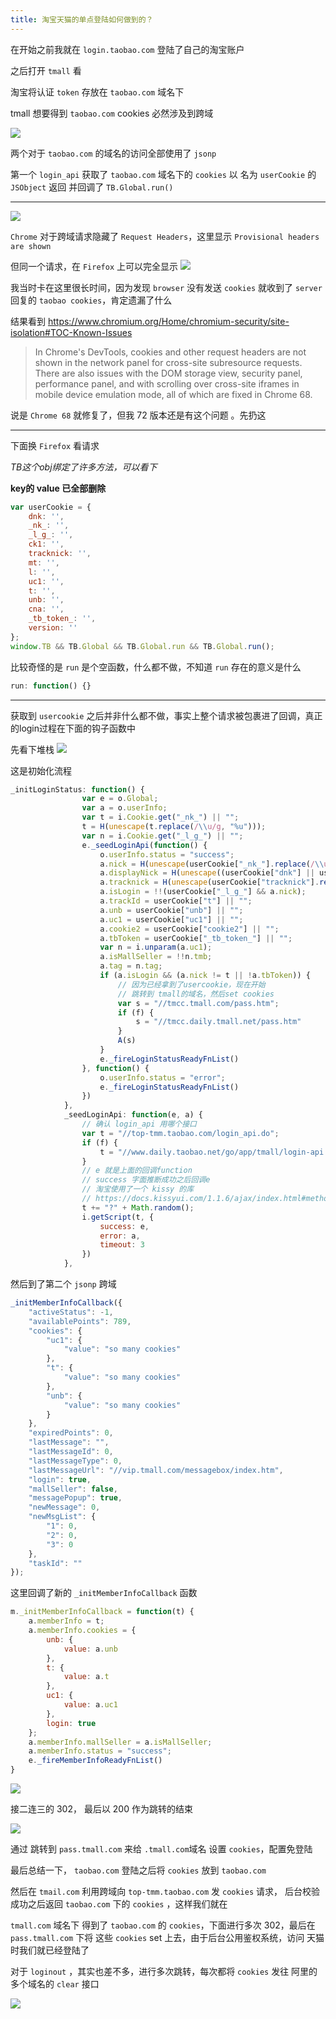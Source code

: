 ```yaml
---
title: 淘宝天猫的单点登陆如何做到的？
---
```


在开始之前我就在 `login.taobao.com` 登陆了自己的淘宝账户

之后打开 `tmall` 看

淘宝将认证 `token` 存放在 `taobao.com` 域名下

tmall 想要得到 `taobao.com` cookies 必然涉及到跨域

![](https://webcdn.chaochaogege.net/images/20190403181308.png)

两个对于 `taobao.com` 的域名的访问全部使用了 `jsonp`

第一个 `login_api` 获取了 `taobao.com` 域名下的 `cookies`
以 名为 `userCookie` 的 `JSObject` 返回
并回调了 `TB.Global.run()`

-----------------------------------------------
![](https://webcdn.chaochaogege.net/images/20190404133319.png)

`Chrome` 对于跨域请求隐藏了 `Request Headers`，这里显示 `Provisional headers are shown`

但同一个请求，在 `Firefox` 上可以完全显示
![](https://webcdn.chaochaogege.net/images/20190404133552.png)

我当时卡在这里很长时间，因为发现 `browser` 没有发送 `cookies` 就收到了 `server` 回复的 `taobao cookies`，肯定遗漏了什么

结果看到
https://www.chromium.org/Home/chromium-security/site-isolation#TOC-Known-Issues

> In Chrome's DevTools, cookies and other request headers are not shown in the network panel for cross-site subresource requests.  There are also issues with the DOM storage view, security panel, performance panel, and with scrolling over cross-site iframes in mobile device emulation mode, all of which are fixed in Chrome 68.

说是 `Chrome 68` 就修复了，但我 72 版本还是有这个问题
。先扔这

----------------------------------------
下面换 `Firefox` 看请求

*TB这个obj绑定了许多方法，可以看下*

**key的 value 已全部删除**
```js
var userCookie = {
    dnk: '',
    _nk_: '',
    _l_g_: '',
    ck1: '',
    tracknick: '',
    mt: '',
    l: '',
    uc1: '',
    t: '',
    unb: '',
    cna: '',
    _tb_token_: '',
    version: ''
};
window.TB && TB.Global && TB.Global.run && TB.Global.run();
```

比较奇怪的是 `run` 是个空函数，什么都不做，不知道 `run` 存在的意义是什么
```js
run: function() {}
```
--------------------------

获取到 `usercookie` 之后并非什么都不做，事实上整个请求被包裹进了回调，真正的login过程在下面的钩子函数中

先看下堆栈
![](https://webcdn.chaochaogege.net/images/20190403185742.png)

这是初始化流程
```js
_initLoginStatus: function() {
                var e = o.Global;
                var a = o.userInfo;
                var t = i.Cookie.get("_nk_") || "";
                t = H(unescape(t.replace(/\\u/g, "%u")));
                var n = i.Cookie.get("_l_g_") || "";
                e._seedLoginApi(function() {
                    o.userInfo.status = "success";
                    a.nick = H(unescape(userCookie["_nk_"].replace(/\\u/g, "%u")));
                    a.displayNick = H(unescape((userCookie["dnk"] || userCookie["_nk_"]).replace(/\\u/g, "%u")));
                    a.tracknick = H(unescape(userCookie["tracknick"].replace(/\\u/g, "%u")));
                    a.isLogin = !!(userCookie["_l_g_"] && a.nick);
                    a.trackId = userCookie["t"] || "";
                    a.unb = userCookie["unb"] || "";
                    a.uc1 = userCookie["uc1"] || "";
                    a.cookie2 = userCookie["cookie2"] || "";
                    a.tbToken = userCookie["_tb_token_"] || "";
                    var n = i.unparam(a.uc1);
                    a.isMallSeller = !!n.tmb;
                    a.tag = n.tag;
                    if (a.isLogin && (a.nick != t || !a.tbToken)) {
						// 因为已经拿到了usercookie，现在开始
						// 跳转到 tmall的域名，然后set cookies
                        var s = "//tmcc.tmall.com/pass.htm";
                        if (f) {
                            s = "//tmcc.daily.tmall.net/pass.htm"
                        }
                        A(s)
                    }
                    e._fireLoginStatusReadyFnList()
                }, function() {
                    o.userInfo.status = "error";
                    e._fireLoginStatusReadyFnList()
                })
            },
            _seedLoginApi: function(e, a) {
				// 确认 login_api 用哪个接口
                var t = "//top-tmm.taobao.com/login_api.do";
                if (f) {
                    t = "//www.daily.taobao.net/go/app/tmall/login-api.php"
                }
				// e 就是上面的回调function
				// success 字面推断成功之后回调e
				// 淘宝使用了一个 kissy 的库
				// https://docs.kissyui.com/1.1.6/ajax/index.html#method_getScript
                t += "?" + Math.random();
                i.getScript(t, {
                    success: e,
                    error: a,
                    timeout: 3
                })
            },
```

然后到了第二个 `jsonp` 跨域

```js
_initMemberInfoCallback({
    "activeStatus": -1,
    "availablePoints": 789,
    "cookies": {
        "uc1": {
            "value": "so many cookies"
        },
        "t": {
            "value": "so many cookies"
        },
        "unb": {
            "value": "so many cookies"
        }
    },
    "expiredPoints": 0,
    "lastMessage": "",
    "lastMessageId": 0,
    "lastMessageType": 0,
    "lastMessageUrl": "//vip.tmall.com/messagebox/index.htm",
    "login": true,
    "mallSeller": false,
    "messagePopup": true,
    "newMessage": 0,
    "newMsgList": {
        "1": 0,
        "2": 0,
        "3": 0
    },
    "taskId": ""
});

```

这里回调了新的 `_initMemberInfoCallback` 函数

```js
m._initMemberInfoCallback = function(t) {
	a.memberInfo = t;
	a.memberInfo.cookies = {
		unb: {
			value: a.unb
		},
		t: {
			value: a.t
		},
		uc1: {
			value: a.uc1
		},
		login: true
	};
	a.memberInfo.mallSeller = a.isMallSeller;
	a.memberInfo.status = "success";
	e._fireMemberInfoReadyFnList()
}
```

![](https://webcdn.chaochaogege.net/images/20190404140840.png)

接二连三的 302， 最后以 200 作为跳转的结束

![](https://webcdn.chaochaogege.net/images/20190404141011.png)

通过 跳转到 `pass.tmall.com` 来给 `.tmall.com`域名 设置 `cookies`，配置免登陆

最后总结一下， `taobao.com` 登陆之后将 `cookies` 放到 `taobao.com`

然后在 `tmail.com` 利用跨域向 `top-tmm.taobao.com` 发 `cookies` 请求，
后台校验成功之后返回 `taobao.com` 下的 `cookies` ，这样我们就在

`tmall.com` 域名下 得到了 `taobao.com` 的 `cookies`，下面进行多次 302，最后在 `pass.tmall.com` 下将 这些 `cookies` set 上去，由于后台公用鉴权系统，访问 天猫 时我们就已经登陆了

对于 `loginout` ，其实也差不多，进行多次跳转，每次都将 `cookies` 发往 阿里的多个域名的 `clear` 接口

![](https://webcdn.chaochaogege.net/images/20190404142058.png)